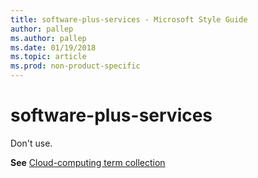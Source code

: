 ```yaml
---
title: software-plus-services - Microsoft Style Guide
author: pallep
ms.author: pallep
ms.date: 01/19/2018
ms.topic: article
ms.prod: non-product-specific
---
```


# software-plus-services

Don't use.

**See** [Cloud-computing term collection](~/a-z-word-list-term-collections/term-collections/cloud-computing-terms.md)
